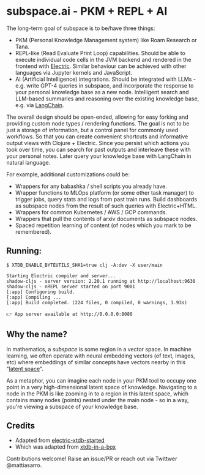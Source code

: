 # subspace.ai - PKM + REPL + AI

The long-term goal of subspace is to be/have three things:

* PKM (Personal Knowledge Management system) like Roam Research or Tana. 
* REPL-like (Read Evaluate Print Loop) capabilities. Should be able to execute individual code cells in the JVM backend and rendered in the frontend with [Electric](https://github.com/hyperfiddle/electric). Similar behaviour can be achieved with other languages via Jupyter kernels and JavaScript.
* AI (Artificial Intelligence) integrations. Should be integrated with LLMs - e.g. write GPT-4 queries in subspace, and incorporate the response to your personal knowledge base as a new node. Intelligent search and LLM-based summaries and reasoning over the existing knowledge base, e.g. via [LangChain](https://langchain.readthedocs.io/en/latest/).

The overall design should be open-ended, allowing for easy forking and providing custom node types / rendering functions. The goal is not to be just a storage of information, but a control panel for commonly used workflows. So that you can create convenient shortcuts and informative output views with Clojure + Electric. Since you persist which actions you took over time, you can search for past outputs and interleave these with your personal notes. Later query your knowledge base with LangChain in natural language.

For example, additional customizations could be:

* Wrappers for any babashka / shell scripts you already have.
* Wrapper functions to MLOps platform (or some other task manager) to trigger jobs, query stats and logs from past train runs. Build dashboards as subspace nodes from the result of such queries with Electric+HTML.
* Wrappers for common Kubernetes / AWS / GCP commands.
* Wrappers that pull the contents of arxiv documents as subspace nodes.
* Spaced repetition learning of content (of nodes which you mark to be remembered).

## Running:

```
$ XTDB_ENABLE_BYTEUTILS_SHA1=true clj -A:dev -X user/main

Starting Electric compiler and server...
shadow-cljs - server version: 2.20.1 running at http://localhost:9630
shadow-cljs - nREPL server started on port 9001
[:app] Configuring build.
[:app] Compiling ...
[:app] Build completed. (224 files, 0 compiled, 0 warnings, 1.93s)

👉 App server available at http://0.0.0.0:8080
```

## Why the name?

In mathematics, a *subspace* is some region in a vector space. In machine learning, we often operate with neural embedding vectors (of text, images, etc) where embeddings of similar concepts have vectors nearby in this "[latent space](https://en.wikipedia.org/wiki/Latent_space)".

As a metaphor, you can imagine each node in your PKM tool to occupy one point in a very high-dimensional latent space of knowledge. Navigating to a node in the PKM is like zooming in to a region in this latent space, which contains many nodes (points) nested under the main node - so in a way, you're viewing a subspace of your knowledge base.

## Credits

* Adapted from [electric-xtdb-started](https://github.com/hyperfiddle/electric-xtdb-starter)
* Which was adapted from [xtdb-in-a-box](https://github.com/xtdb/xtdb-in-a-box)

Contributions welcome! Raise an issue/PR or reach out via Twittwer @mattiasarro.
